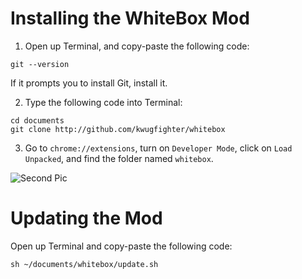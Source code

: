 # Installing the WhiteBox Mod

1. Open up Terminal, and copy-paste the following code:

```
git --version
```

If it prompts you to install Git, install it.



2. Type the following code into Terminal:

```
cd documents
git clone http://github.com/kwugfighter/whitebox
```



3. Go to `chrome://extensions`, turn on `Developer Mode`, click on `Load Unpacked`, and find the folder named `whitebox`.

![Second Pic](https://i.imgur.com/NjIfMjL.png)




# Updating the Mod

Open up Terminal and copy-paste the following code:
```
sh ~/documents/whitebox/update.sh
```